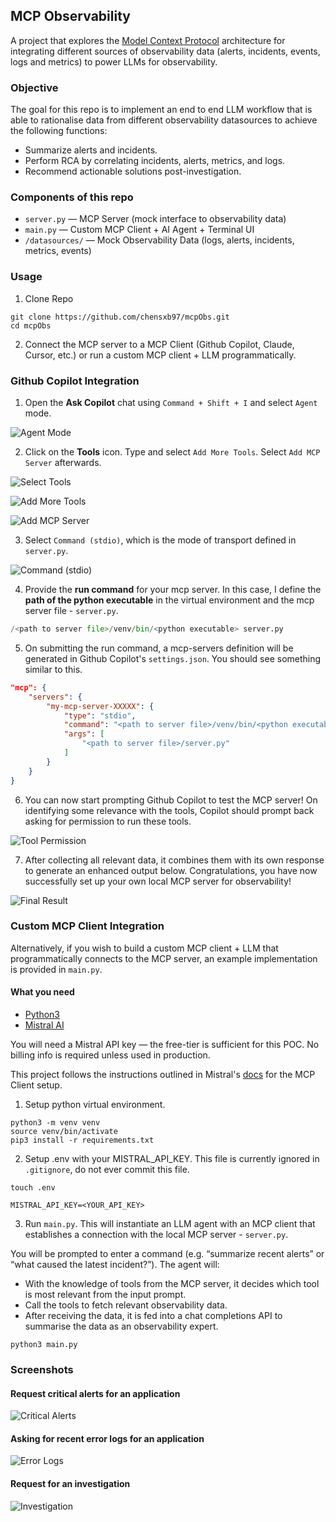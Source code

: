 ## MCP Observability
A project that explores the [Model Context Protocol](https://modelcontextprotocol.io/introduction) architecture for integrating different sources of observability data (alerts, incidents, events, logs and metrics) to power LLMs for observability.

### Objective
The goal for this repo is to implement an end to end LLM workflow that is able to rationalise data from different observability datasources to achieve the following functions:

- Summarize alerts and incidents.
- Perform RCA by correlating incidents, alerts, metrics, and logs.
- Recommend actionable solutions post-investigation.

### Components of this repo
- `server.py` — MCP Server (mock interface to observability data)
- `main.py` — Custom MCP Client + AI Agent + Terminal UI
- `/datasources/` — Mock Observability Data (logs, alerts, incidents, metrics, events)

### Usage
1. Clone Repo
```
git clone https://github.com/chensxb97/mcpObs.git
cd mcpObs
```

2. Connect the MCP server to a MCP Client (Github Copilot, Claude, Cursor, etc.) or run a custom MCP client + LLM programmatically.

### Github Copilot Integration

1. Open the **Ask Copilot** chat using `Command + Shift + I` and select `Agent` mode.

![Agent Mode](/screenshots/agent_mode.png)

2. Click on the **Tools** icon. Type and select `Add More Tools`. Select `Add MCP Server` afterwards.

![Select Tools](/screenshots/select_tools.png)

![Add More Tools](/screenshots/add_more_tools.png)

![Add MCP Server](/screenshots/add_mcp_server.png)

3. Select `Command (stdio)`, which is the mode of transport defined in `server.py`.

![Command (stdio)](/screenshots/command_stdio.png)

4. Provide the **run command** for your mcp server. In this case, I define the **path of the python executable** in the virtual environment and the mcp server file - `server.py`.

```py
/<path to server file>/venv/bin/<python executable> server.py
```

5. On submitting the run command, a mcp-servers definition will be generated in Github Copilot's `settings.json`. You should see something similar to this.

```json
"mcp": {
    "servers": {
        "my-mcp-server-XXXXX": {
            "type": "stdio",
            "command": "<path to server file>/venv/bin/<python executable>",
            "args": [
                "<path to server file>/server.py"
            ]
        }
    }
}
```

6. You can now start prompting Github Copilot to test the MCP server! On identifying some relevance with the tools, Copilot should prompt back asking for permission to run these tools. 

![Tool Permission](/screenshots/tool_permission.png)

7. After collecting all relevant data, it combines them with its own response to generate an enhanced output below. Congratulations, you have now successfully set up your own local MCP server for observability!

![Final Result](/screenshots/final_result.png)

### Custom MCP Client Integration
Alternatively, if you wish to build a custom MCP client + LLM that programmatically connects to the MCP server, an example implementation is provided in `main.py`.

#### What you need
- [Python3](https://www.python.org/downloads/)
- [Mistral AI](https://mistral.ai/)

You will need a Mistral API key — the free-tier is sufficient for this POC. No billing info is required unless used in production.

This project follows the instructions outlined in Mistral's [docs](https://docs.mistral.ai/agents/mcp/) for the MCP Client setup.

1. Setup python virtual environment.
```
python3 -m venv venv
source venv/bin/activate
pip3 install -r requirements.txt
```

2. Setup .env with your MISTRAL_API_KEY. This file is currently ignored in `.gitignore`, do not ever commit this file.
```
touch .env
```
```
MISTRAL_API_KEY=<YOUR_API_KEY>
```

3. Run `main.py`. This will instantiate an LLM agent with an MCP client that establishes a connection with the local MCP server - `server.py`.

You will be prompted to enter a command (e.g. “summarize recent alerts” or “what caused the latest incident?”). The agent will:
- With the knowledge of tools from the MCP server, it decides which tool is most relevant from the input prompt.
- Call the tools to fetch relevant observability data.
- After receiving the data, it is fed into a chat completions API to summarise the data as an observability expert.

```
python3 main.py
```

### Screenshots
#### Request critical alerts for an application

![Critical Alerts](/screenshots/critical_alerts.png)

#### Asking for recent error logs for an application

![Error Logs](/screenshots/error_logs.png)

#### Request for an investigation

![Investigation](/screenshots/investigation.png)
